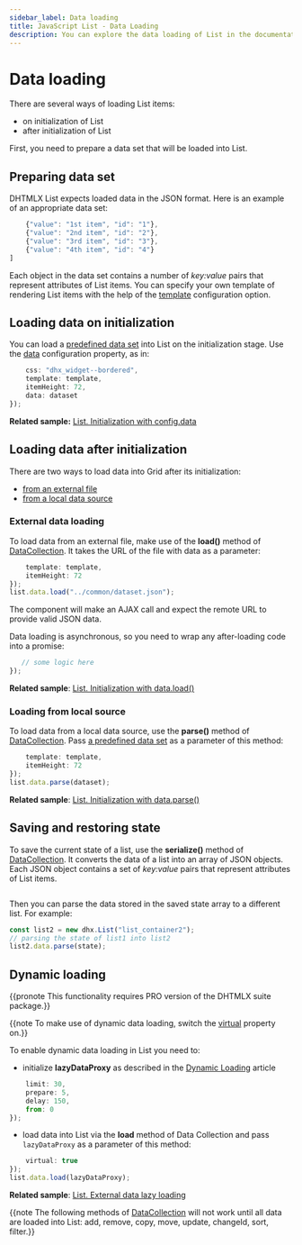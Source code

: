```yaml
---
sidebar_label: Data loading
title: JavaScript List - Data Loading 
description: You can explore the data loading of List in the documentation of the DHTMLX JavaScript UI library. Browse developer guides and API reference, try out code examples and live demos, and download a free 30-day evaluation version of DHTMLX Suite.
---
```


# Data loading

There are several ways of loading List items:

- on initialization of List
- after initialization of List

First, you need to prepare a data set that will be loaded into List.

## Preparing data set

DHTMLX List expects loaded data in the JSON format. Here is an example of an appropriate data set:

```javascript
	{"value": "1st item", "id": "1"},
    {"value": "2nd item", "id": "2"},
    {"value": "3rd item", "id": "3"},
    {"value": "4th item", "id": "4"}
]
```

Each object in the data set contains a number of *key:value* pairs that represent attributes of List items. 
You can specify your own template of rendering List items with the help of the [template](list/api/list_template_config.md) configuration option.

## Loading data on initialization

You can load a [predefined data set](#preparing-data-set) into List on the initialization stage. Use the [data](list/api/list_data_config.md) configuration property, as in:

```javascript
    css: "dhx_widget--bordered",
    template: template,
    itemHeight: 72,
    data: dataset
});
```

**Related sample:** [List. Initialization with config.data](https://snippet.dhtmlx.com/kzg2fza0)

## Loading data after initialization

There are two ways to load data into Grid after its initialization:

- [from an external file](#external-data-loading)
- [from a local data source](#loading-from-local-source)

### External data loading

To load data from an external file, make use of the **load()** method of [DataCollection](data_collection.md). It takes the URL of the file with data as a parameter:

```javascript
    template: template,
    itemHeight: 72
});
list.data.load("../common/dataset.json");
```

The component will make an AJAX call and expect the remote URL to provide valid JSON data.

Data loading is asynchronous, so you need to wrap any after-loading code into a promise:

```javascript
   // some logic here
});
```

**Related sample**: [List. Initialization with data.load()](https://snippet.dhtmlx.com/1it5kfhq)

### Loading from local source

To load data from a local data source, use the **parse()** method of [DataCollection](data_collection.md). Pass [a predefined data set](#preparing-data-set) as a parameter of this method:

```javascript
    template: template,
    itemHeight: 72
});
list.data.parse(dataset);
```

**Related sample**: [List. Initialization with data.parse()](https://snippet.dhtmlx.com/anj2keoc)

## Saving and restoring state

To save the current state of a list, use the **serialize()** method of [DataCollection](data_collection.md). It converts the data of a list into an array of JSON objects. 
Each JSON object contains a set of *key:value* pairs that represent attributes of List items.

```javascript
```

Then you can parse the data stored in the saved state array to a different list. For example:

```javascript
const list2 = new dhx.List("list_container2");
// parsing the state of list1 into list2
list2.data.parse(state);
```

## Dynamic loading

{{pronote This functionality requires PRO version of the DHTMLX suite package.}}

{{note To make use of dynamic data loading, switch the [virtual](list/api/list_virtual_config.md) property on.}}

To enable dynamic data loading  in List you need to:

- initialize **lazyDataProxy** as described in the [Dynamic Loading](helpers/lazydataproxy.md) article

```javascript
    limit: 30,
    prepare: 5,
    delay: 150,
    from: 0
});
```

- load data into List via the **load** method of Data Collection and pass `lazyDataProxy` as a parameter of this method:

```javascript
    virtual: true
});
list.data.load(lazyDataProxy);
```

**Related sample**: [List. External data lazy loading](https://snippet.dhtmlx.com/list_lazy_loading)

{{note The following methods of [DataCollection](data_collection.md) will not work until all data are loaded into List: add, remove, copy, move, update, changeId, sort, filter.}}
